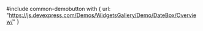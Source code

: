 #include common-demobutton with {
    url: "https://js.devexpress.com/Demos/WidgetsGallery/Demo/DateBox/Overview/"
}

<!-- %fullDescription% -->

<!-- import * from 'api-reference\10 UI Components\dxTextEditor\1 Configuration\onValueChanged.md' -->